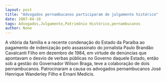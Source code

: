 ```yaml
---
layout: post
title: "Advogados pernambucanos participaram de julgamento histórico"
date: 2007-04-18
tags: Advogados,Julgamento,Patrimônio Histórico,pernambucanos
author: None
---
```

A vitória da família e a recente condenação do Estado da Paraíba ao pagamento de indenização pelo assassinato do jornalista Paulo Brandão Cavalcanti Filho em dezembro de 1984, em virtude de denúncias que apontavam o desvio de verbas públicas no Governo daquele Estado, então sob a gestão do Governador Wilson Braga, teve a colaboração de dois pernambucanos.
Patrocinaram a causa os advogados pernambucanos José Henrique Wanderley Filho e Ernani Medicis. 